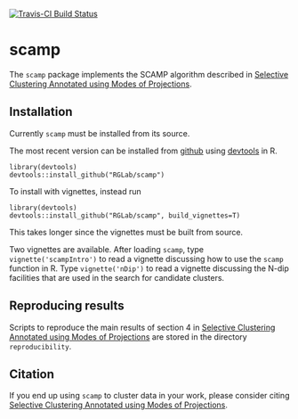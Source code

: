 [![Travis-CI Build Status](https://travis-ci.org/RGLab/scamp.svg?branch=master)](https://travis-ci.org/RGLab/scamp)

# scamp

The `scamp` package implements the SCAMP algorithm described in [Selective Clustering Annotated using Modes of Projections](https://arxiv.org/abs/1807.10328).

## Installation

Currently `scamp` must be installed from its source.

The most recent version can be installed from [github](https://github.com/RGlab/scamp) using [devtools](https://github.com/r-lib/devtools) in R.

    library(devtools)
    devtools::install_github("RGLab/scamp")

To install with vignettes, instead run

    library(devtools)
    devtools::install_github("RGLab/scamp", build_vignettes=T)

This takes longer since the vignettes must be built from source.

Two vignettes are available.
After loading `scamp`, type `vignette('scampIntro')` to read a vignette discussing how to use the `scamp` function in R.
Type `vignette('nDip')` to read a vignette discussing the N-dip facilities that are used in the search for candidate clusters.

## Reproducing results

Scripts to reproduce the main results of section 4 in [Selective Clustering Annotated using Modes of Projections](https://arxiv.org/abs/1807.10328)
are stored in the directory `reproducibility`.

## Citation

If you end up using `scamp` to cluster data in your work,
please consider citing [Selective Clustering Annotated using Modes of Projections](https://arxiv.org/abs/1807.10328).

